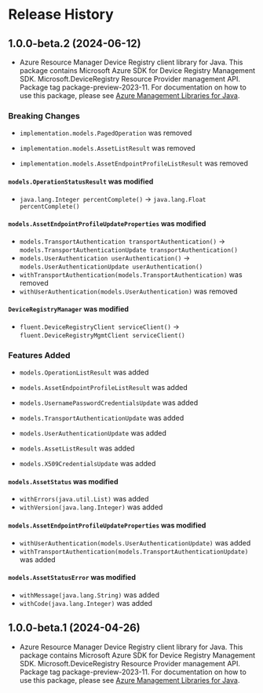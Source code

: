 # Release History

## 1.0.0-beta.2 (2024-06-12)

- Azure Resource Manager Device Registry client library for Java. This package contains Microsoft Azure SDK for Device Registry Management SDK. Microsoft.DeviceRegistry Resource Provider management API. Package tag package-preview-2023-11. For documentation on how to use this package, please see [Azure Management Libraries for Java](https://aka.ms/azsdk/java/mgmt).

### Breaking Changes

* `implementation.models.PagedOperation` was removed

* `implementation.models.AssetListResult` was removed

* `implementation.models.AssetEndpointProfileListResult` was removed

#### `models.OperationStatusResult` was modified

* `java.lang.Integer percentComplete()` -> `java.lang.Float percentComplete()`

#### `models.AssetEndpointProfileUpdateProperties` was modified

* `models.TransportAuthentication transportAuthentication()` -> `models.TransportAuthenticationUpdate transportAuthentication()`
* `models.UserAuthentication userAuthentication()` -> `models.UserAuthenticationUpdate userAuthentication()`
* `withTransportAuthentication(models.TransportAuthentication)` was removed
* `withUserAuthentication(models.UserAuthentication)` was removed

#### `DeviceRegistryManager` was modified

* `fluent.DeviceRegistryClient serviceClient()` -> `fluent.DeviceRegistryMgmtClient serviceClient()`

### Features Added

* `models.OperationListResult` was added

* `models.AssetEndpointProfileListResult` was added

* `models.UsernamePasswordCredentialsUpdate` was added

* `models.TransportAuthenticationUpdate` was added

* `models.UserAuthenticationUpdate` was added

* `models.AssetListResult` was added

* `models.X509CredentialsUpdate` was added

#### `models.AssetStatus` was modified

* `withErrors(java.util.List)` was added
* `withVersion(java.lang.Integer)` was added

#### `models.AssetEndpointProfileUpdateProperties` was modified

* `withUserAuthentication(models.UserAuthenticationUpdate)` was added
* `withTransportAuthentication(models.TransportAuthenticationUpdate)` was added

#### `models.AssetStatusError` was modified

* `withMessage(java.lang.String)` was added
* `withCode(java.lang.Integer)` was added

## 1.0.0-beta.1 (2024-04-26)

- Azure Resource Manager Device Registry client library for Java. This package contains Microsoft Azure SDK for Device Registry Management SDK. Microsoft.DeviceRegistry Resource Provider management API. Package tag package-preview-2023-11. For documentation on how to use this package, please see [Azure Management Libraries for Java](https://aka.ms/azsdk/java/mgmt).
